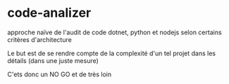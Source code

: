 # code-analizer

approche naïve de l'audit de code dotnet, python et nodejs selon certains critères d'architecture

Le but est de se rendre compte de la complexité d'un tel projet dans les détails (dans une juste mesure)

C'ets donc un NO GO et de très loin
